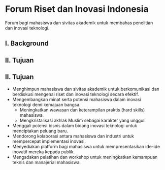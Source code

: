 # Forum Riset dan Inovasi Indonesia
Forum bagi mahasiswa dan sivitas akademik untuk membahas penelitian dan inovasi teknologi.
## I. Background
## II. Tujuan
## II. Tujuan
- Menghimpun mahasiswa dan sivitas akademik untuk berkomunikasi dan berdiskusi mengenai riset dan inovasi teknologi secara efektif.
- Mengembangkan minat serta potensi mahasiswa dalam inovasi teknologi demi kemajuan bangsa.
  - Meningkatkan wawasan dan keterampilan praktis (hard skills) mahasiswa.
  - Mengkristalisasi akhlak Muslim sebagai karakter yang unggul.
- Menggali potensi bisnis dalam bidang inovasi teknologi untuk menciptakan peluang baru.
- Mendorong kolaborasi antara mahasiswa dan industri untuk mempercepat implementasi inovasi.
- Menyediakan platform bagi mahasiswa untuk mempresentasikan ide-ide inovatif mereka kepada publik.
- Mengadakan pelatihan dan workshop untuk meningkatkan kemampuan teknis dan manajerial mahasiswa.

##